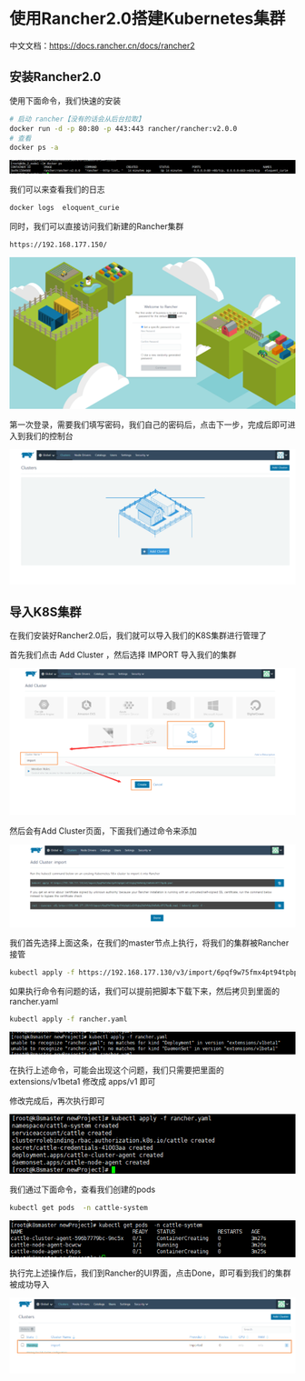 # 使用Rancher2.0搭建Kubernetes集群

中文文档：https://docs.rancher.cn/docs/rancher2

## 安装Rancher2.0

使用下面命令，我们快速的安装

```bash
# 启动 rancher【没有的话会从后台拉取】
docker run -d -p 80:80 -p 443:443 rancher/rancher:v2.0.0
# 查看
docker ps -a
```


![image-20201123160929063](images/image-20201123160929063.png)

我们可以来查看我们的日志

```bash
docker logs  eloquent_curie
```

同时，我们可以直接访问我们新建的Rancher集群

```bash
https://192.168.177.150/
```


![image-20201123161958206](images/image-20201123161958206.png)

第一次登录，需要我们填写密码，我们自己的密码后，点击下一步，完成后即可进入到我们的控制台


![image-20201123180845117](images/image-20201123180845117.png)

## 导入K8S集群

在我们安装好Rancher2.0后，我们就可以导入我们的K8S集群进行管理了

首先我们点击 Add Cluster ，然后选择 IMPORT 导入我们的集群


![image-20201123194902242](images/image-20201123194902242.png)

然后会有Add Cluster页面，下面我们通过命令来添加


![image-20201123194958021](images/image-20201123194958021.png)

我们首先选择上面这条，在我们的master节点上执行，将我们的集群被Rancher接管

```bash
kubectl apply -f https://192.168.177.130/v3/import/6pqf9w75fmx4pt94tpbpklxd2t5qkq2fm9v6dgl6w8z6rc8727bpdk.yaml
```

如果执行命令有问题的话，我们可以提前把脚本下载下来，然后拷贝到里面的 rancher.yaml

 ```bash
kubectl apply -f rancher.yaml
 ```


![image-20201123200210728](images/image-20201123200210728.png)

在执行上述命令，可能会出现这个问题，我们只需要把里面的 extensions/v1beta1 修改成  apps/v1 即可

修改完成后，再次执行即可


![image-20201123200337426](images/image-20201123200337426.png)

我们通过下面命令，查看我们创建的pods

```bash
kubectl get pods  -n cattle-system
```


![image-20201123200558313](images/image-20201123200558313.png)

执行完上述操作后，我们到Rancher的UI界面，点击Done，即可看到我们的集群被成功导入


![image-20201123200834363](images/image-20201123200834363.png)